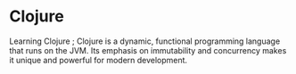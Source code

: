 # Clojure 
Learning Clojure ;
Clojure is a dynamic, functional programming language that runs on the JVM. 
Its emphasis on immutability and concurrency makes it unique and powerful for modern development.
